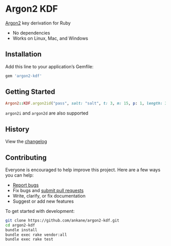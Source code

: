 # Argon2 KDF

[Argon2](https://github.com/P-H-C/phc-winner-argon2) key derivation for Ruby

- No dependencies
- Works on Linux, Mac, and Windows

## Installation

Add this line to your application’s Gemfile:

```ruby
gem 'argon2-kdf'
```

## Getting Started

```ruby
Argon2::KDF.argon2id("pass", salt: "salt", t: 3, m: 15, p: 1, length: 32)
```

`argon2i` and `argon2d` are also supported

## History

View the [changelog](https://github.com/ankane/argon2-kdf/blob/master/CHANGELOG.md)

## Contributing

Everyone is encouraged to help improve this project. Here are a few ways you can help:

- [Report bugs](https://github.com/ankane/argon2-kdf/issues)
- Fix bugs and [submit pull requests](https://github.com/ankane/argon2-kdf/pulls)
- Write, clarify, or fix documentation
- Suggest or add new features

To get started with development:

```sh
git clone https://github.com/ankane/argon2-kdf.git
cd argon2-kdf
bundle install
bundle exec rake vendor:all
bundle exec rake test
```
